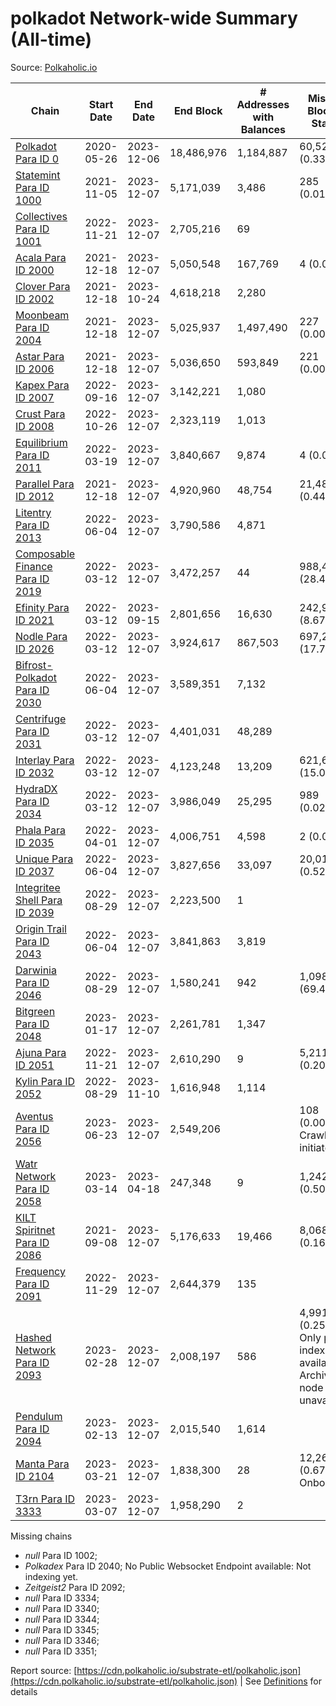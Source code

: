 # polkadot Network-wide Summary (All-time)

Source: [Polkaholic.io](https://polkaholic.io)


| Chain            | Start Date | End Date | End Block | # Addresses with Balances | Missing Blocks / Status |
| ---------------- | ---------- | ---------| --------- | ------------------------- | ----------------------- |
| [Polkadot Para ID 0](/polkadot/0-polkadot) | 2020-05-26 | 2023-12-06 | 18,486,976 |  1,184,887 | 60,521 (0.33%)  |
| [Statemint Para ID 1000](/polkadot/1000-statemint) | 2021-11-05 | 2023-12-07 | 5,171,039 |  3,486 | 285 (0.01%)  |
| [Collectives Para ID 1001](/polkadot/1001-collectives) | 2022-11-21 | 2023-12-07 | 2,705,216 |  69 |    |
| [Acala Para ID 2000](/polkadot/2000-acala) | 2021-12-18 | 2023-12-07 | 5,050,548 |  167,769 | 4 (0.00%)  |
| [Clover Para ID 2002](/polkadot/2002-clover) | 2021-12-18 | 2023-10-24 | 4,618,218 |  2,280 |    |
| [Moonbeam Para ID 2004](/polkadot/2004-moonbeam) | 2021-12-18 | 2023-12-07 | 5,025,937 |  1,497,490 | 227 (0.00%)  |
| [Astar Para ID 2006](/polkadot/2006-astar) | 2021-12-18 | 2023-12-07 | 5,036,650 |  593,849 | 221 (0.00%)  |
| [Kapex Para ID 2007](/polkadot/2007-kapex) | 2022-09-16 | 2023-12-07 | 3,142,221 |  1,080 |    |
| [Crust Para ID 2008](/polkadot/2008-crust) | 2022-10-26 | 2023-12-07 | 2,323,119 |  1,013 |    |
| [Equilibrium Para ID 2011](/polkadot/2011-equilibrium) | 2022-03-19 | 2023-12-07 | 3,840,667 |  9,874 | 4 (0.00%)  |
| [Parallel Para ID 2012](/polkadot/2012-parallel) | 2021-12-18 | 2023-12-07 | 4,920,960 |  48,754 | 21,488 (0.44%)  |
| [Litentry Para ID 2013](/polkadot/2013-litentry) | 2022-06-04 | 2023-12-07 | 3,790,586 |  4,871 |    |
| [Composable Finance Para ID 2019](/polkadot/2019-composable) | 2022-03-12 | 2023-12-07 | 3,472,257 |  44 | 988,415 (28.47%)  |
| [Efinity Para ID 2021](/polkadot/2021-efinity) | 2022-03-12 | 2023-09-15 | 2,801,656 |  16,630 | 242,949 (8.67%)  |
| [Nodle Para ID 2026](/polkadot/2026-nodle) | 2022-03-12 | 2023-12-07 | 3,924,617 |  867,503 | 697,249 (17.77%)  |
| [Bifrost-Polkadot Para ID 2030](/polkadot/2030-bifrost-dot) | 2022-06-04 | 2023-12-07 | 3,589,351 |  7,132 |    |
| [Centrifuge Para ID 2031](/polkadot/2031-centrifuge) | 2022-03-12 | 2023-12-07 | 4,401,031 |  48,289 |    |
| [Interlay Para ID 2032](/polkadot/2032-interlay) | 2022-03-12 | 2023-12-07 | 4,123,248 |  13,209 | 621,626 (15.08%)  |
| [HydraDX Para ID 2034](/polkadot/2034-hydradx) | 2022-03-12 | 2023-12-07 | 3,986,049 |  25,295 | 989 (0.02%)  |
| [Phala Para ID 2035](/polkadot/2035-phala) | 2022-04-01 | 2023-12-07 | 4,006,751 |  4,598 | 2 (0.00%)  |
| [Unique Para ID 2037](/polkadot/2037-unique) | 2022-06-04 | 2023-12-07 | 3,827,656 |  33,097 | 20,019 (0.52%)  |
| [Integritee Shell Para ID 2039](/polkadot/2039-integritee-shell) | 2022-08-29 | 2023-12-07 | 2,223,500 |  1 |    |
| [Origin Trail Para ID 2043](/polkadot/2043-origintrail) | 2022-06-04 | 2023-12-07 | 3,841,863 |  3,819 |    |
| [Darwinia Para ID 2046](/polkadot/2046-darwinia) | 2022-08-29 | 2023-12-07 | 1,580,241 |  942 | 1,098,047 (69.49%)  |
| [Bitgreen Para ID 2048](/polkadot/2048-bitgreen) | 2023-01-17 | 2023-12-07 | 2,261,781 |  1,347 |    |
| [Ajuna Para ID 2051](/polkadot/2051-ajuna) | 2022-11-21 | 2023-12-07 | 2,610,290 |  9 | 5,211 (0.20%)  |
| [Kylin Para ID 2052](/polkadot/2052-kylin) | 2022-08-29 | 2023-11-10 | 1,616,948 |  1,114 |    |
| [Aventus Para ID 2056](/polkadot/2056-aventus) | 2023-06-23 | 2023-12-07 | 2,549,206 |   | 108 (0.00%) Crawling initiated |
| [Watr Network Para ID 2058](/polkadot/2058-watr) | 2023-03-14 | 2023-04-18 | 247,348 |  9 | 1,242 (0.50%)  |
| [KILT Spiritnet Para ID 2086](/polkadot/2086-kilt) | 2021-09-08 | 2023-12-07 | 5,176,633 |  19,466 | 8,068 (0.16%)  |
| [Frequency Para ID 2091](/polkadot/2091-frequency) | 2022-11-29 | 2023-12-07 | 2,644,379 |  135 |    |
| [Hashed Network Para ID 2093](/polkadot/2093-hashed) | 2023-02-28 | 2023-12-07 | 2,008,197 |  586 | 4,991 (0.25%) Only partial index available: Archive node unavailable |
| [Pendulum Para ID 2094](/polkadot/2094-pendulum) | 2023-02-13 | 2023-12-07 | 2,015,540 |  1,614 |    |
| [Manta Para ID 2104](/polkadot/2104-manta) | 2023-03-21 | 2023-12-07 | 1,838,300 |  28 | 12,262 (0.67%) Onboarding |
| [T3rn Para ID 3333](/polkadot/3333-t3rn) | 2023-03-07 | 2023-12-07 | 1,958,290 |  2 |    |

Missing chains


* *null* Para ID 1002; 
* *Polkadex* Para ID 2040; No Public Websocket Endpoint available: Not indexing yet.
* *Zeitgeist2* Para ID 2092; 
* *null* Para ID 3334; 
* *null* Para ID 3340; 
* *null* Para ID 3344; 
* *null* Para ID 3345; 
* *null* Para ID 3346; 
* *null* Para ID 3351; 

Report source: [https://cdn.polkaholic.io/substrate-etl/polkaholic.json](https://cdn.polkaholic.io/substrate-etl/polkaholic.json) | See [Definitions](/DEFINITIONS.md) for details

